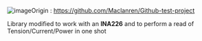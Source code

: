 ![image](https://github.com/Maclanren/Github-test-project/assets/75727306/14f5e0c3-9893-4368-ad20-4af4af075ef6)Origin : https://github.com/Maclanren/Github-test-project

Library modified to work with an **INA226** and to perform a read of Tension/Current/Power in one shot

